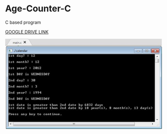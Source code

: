 # Age-Counter-C
C based program 

<a href="https://drive.google.com/open?id=1vr_f3P3aQww2Wz2lu0kZJ0B2TREXdBiV" target="_blank"> GOOGLE DRIVE LINK </a> 

<img src="cdn.JPG" width="800">
